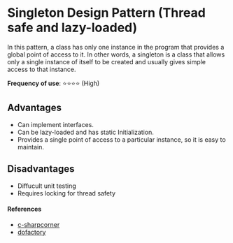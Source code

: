 ﻿# Singleton Design Pattern (Thread safe and lazy-loaded)
In this pattern, a class has only one instance in the program that provides a global point of access to it. In other words, a singleton is a class that allows only a single instance of itself to be created and usually gives simple access to that instance.

**Frequency of use**: :star::star::star::star: (High)
 
## Advantages
- Can implement interfaces.
- Can be lazy-loaded and has static Initialization.
- Provides a single point of access to a particular instance, so it is easy to maintain.

## Disadvantages
- Diffucult unit testing
- Requires locking for thread safety


#### References
- [c-sharpcorner](https://www.c-sharpcorner.com/UploadFile/8911c4/singleton-design-pattern-in-C-Sharp/) 
- [dofactory](https://dofactory.com/net/singleton-design-pattern) 
